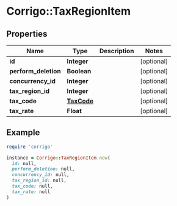 # Corrigo::TaxRegionItem

## Properties

| Name | Type | Description | Notes |
| ---- | ---- | ----------- | ----- |
| **id** | **Integer** |  | [optional] |
| **perform_deletion** | **Boolean** |  | [optional] |
| **concurrency_id** | **Integer** |  | [optional] |
| **tax_region_id** | **Integer** |  | [optional] |
| **tax_code** | [**TaxCode**](TaxCode.md) |  | [optional] |
| **tax_rate** | **Float** |  | [optional] |

## Example

```ruby
require 'corrigo'

instance = Corrigo::TaxRegionItem.new(
  id: null,
  perform_deletion: null,
  concurrency_id: null,
  tax_region_id: null,
  tax_code: null,
  tax_rate: null
)
```

